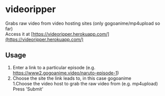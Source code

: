 # videoripper
Grabs raw video from video hosting sites (only gogoanime/mp4upload so far)  
Access it at [https://videoripper.herokuapp.com/](https://videoripper.herokuapp.com/)

## Usage  
1. Enter a link to a particular episode (e.g. https://www2.gogoanime.video/naruto-episode-1)  
1. Choose the site the link leads to, in this case gogoanime  
1.Choose the video host to grab the raw video from (e.g. mp4upload)
Press 'Submit'
